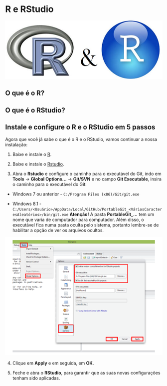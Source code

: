 
# R e RStudio

![logos2](figuras/Capitulo1_Secao2_Figura1.jpg)

## O que é o R?

## O que é o RStudio?

## Instale e configure o R e o RStudio em 5 passos
Agora que você já sabe o que é o R e o RStudio, vamos continuar a nossa instalação:

1) Baixe e instale o [R](http://cran.rstudio.com/).

2) Baixe e instale o [Rstudio](http://www.rstudio.com/).

3) Abra o **Rstudio** e configure o caminho para o executável do Git, indo em **Tools** -> **Global Options...** -> **Git/SVN** e no campo **Git Executable**, insira o caminho para o executável do Git:

* Windows 7 ou anterior - ``C:/Program Files (x86)/Git/git.exe``

* Windows 8.1 - ``C:/Users/<Usuário>/AppData/Local/GitHub/PortableGit_<VáriosCaracteresAleatórios>/bin/git.exe``
**Atenção!** A pasta **PortableGit_...** tem um nome que varia de computador para computador. Além disso, o executável fica numa pasta oculta pelo sistema, portanto lembre-se de habilitar a opção de ver os arquivos ocultos.

![configuracao](figuras/Capitulo1_Secao2_Figura2.png) 

4) Clique em **Apply** e em seguida, em **OK**.

5) Feche e abra o **RStudio**, para garantir que as suas novas configurações tenham sido aplicadas.
